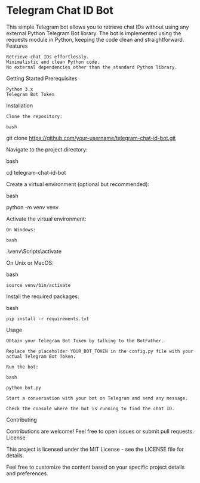 # Telegram Chat ID Bot

This simple Telegram bot allows you to retrieve chat IDs without using any external Python Telegram Bot library. The bot is implemented using the requests module in Python, keeping the code clean and straightforward.
Features

    Retrieve chat IDs effortlessly.
    Minimalistic and clean Python code.
    No external dependencies other than the standard Python library.

Getting Started
Prerequisites

    Python 3.x
    Telegram Bot Token

Installation

    Clone the repository:

    bash

git clone https://github.com/your-username/telegram-chat-id-bot.git

Navigate to the project directory:

bash

cd telegram-chat-id-bot

Create a virtual environment (optional but recommended):

bash

python -m venv venv

Activate the virtual environment:

    On Windows:

    bash

.\venv\Scripts\activate

On Unix or MacOS:

bash

    source venv/bin/activate

Install the required packages:

bash

    pip install -r requirements.txt

Usage

    Obtain your Telegram Bot Token by talking to the BotFather.

    Replace the placeholder YOUR_BOT_TOKEN in the config.py file with your actual Telegram Bot Token.

    Run the bot:

    bash

    python bot.py

    Start a conversation with your bot on Telegram and send any message.

    Check the console where the bot is running to find the chat ID.

Contributing

Contributions are welcome! Feel free to open issues or submit pull requests.
License

This project is licensed under the MIT License - see the LICENSE file for details.

Feel free to customize the content based on your specific project details and preferences.
